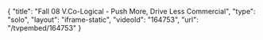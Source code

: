 {
    "title": "Fall 08 V.Co-Logical - Push More, Drive Less Commercial",
    "type": "solo",
    "layout": "iframe-static",
    "videoId": "164753",
    "url": "\/tvpembed\/164753"
}